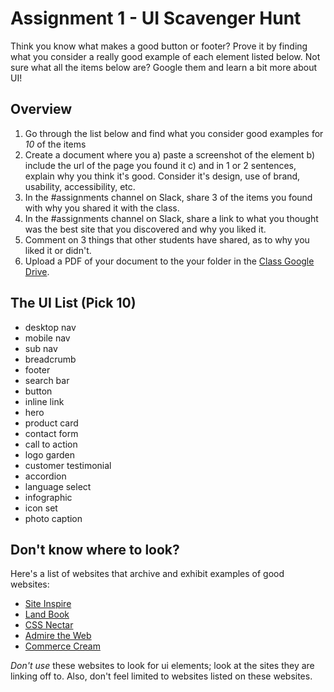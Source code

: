 # Assignment 1 - UI Scavenger Hunt
Think you know what makes a good button or footer? Prove it by finding what you consider a really good example of each element listed below. Not sure what all the items below are? Google them and learn a bit more about UI!
## Overview
1. Go through the list below and find what you consider good examples for *10* of the items
2. Create a document where you a) paste a screenshot of the element b) include the url of the page you found it c) and in 1 or 2 sentences, explain why you think it's good. Consider it's design, use of brand, usability, accessibility, etc. 
3. In the #assignments channel on Slack, share 3 of the items you found with why you shared it with the class.
4. In the #assignments channel on Slack, share a link to what you thought was the best site that you discovered and why you liked it.  
5. Comment on 3 things that other students have shared, as to why you liked it or didn't.
6. Upload a PDF of your document to the your folder in the [Class Google Drive](https://drive.google.com/drive/folders/1SjKroRLr_VBNwlM3DVFWo1PLAg9FTAtL?usp=sharing).

## The UI List (Pick 10)
- desktop nav
- mobile nav
- sub nav
- breadcrumb  
- footer  
- search bar
- button  
- inline link  
- hero  
- product card    
- contact form  
- call to action  
- logo garden  
- customer testimonial  
- accordion 
- language select 
- infographic  
- icon set  
- photo caption  

## Don't know where to look?
Here's a list of websites that archive and exhibit examples of good websites:
- [Site Inspire](https://www.siteinspire.com/)   
- [Land Book](https://land-book.com/)  
- [CSS Nectar](https://cssnectar.com/)  
- [Admire the Web](https://www.admiretheweb.com/)  
- [Commerce Cream](https://commercecream.com/)  

*Don't use* these websites to look for ui elements; look at the sites they are linking off to. Also, don't feel limited to websites listed on these websites.
